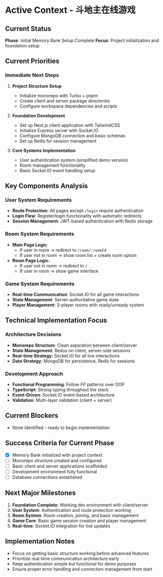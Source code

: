 # Active Context - 斗地主在线游戏

## Current Status
**Phase**: Initial Memory Bank Setup Complete
**Focus**: Project initialization and foundation setup

## Current Priorities

### Immediate Next Steps
1. **Project Structure Setup**
   - Initialize monorepo with Turbo + pnpm
   - Create client and server package directories
   - Configure workspace dependencies and scripts

2. **Foundation Development**
   - Set up Next.js client application with TailwindCSS
   - Initialize Express server with Socket.IO
   - Configure MongoDB connection and basic schemas
   - Set up Redis for session management

3. **Core Systems Implementation**
   - User authentication system (simplified demo version)
   - Room management functionality
   - Basic Socket.IO event handling setup

## Key Components Analysis

### User System Requirements
- **Route Protection**: All pages except `/login` require authentication
- **Login Flow**: Register/login functionality with automatic redirects
- **Session Management**: JWT-based authentication with Redis storage

### Room System Requirements  
- **Main Page Logic**:
  - If user in room → redirect to `/room/:roomId`
  - If user not in room → show room list + create room option
- **Room Page Logic**:
  - If user not in room → redirect to `/`
  - If user in room → show game interface

### Game System Requirements
- **Real-time Communication**: Socket.IO for all game interactions
- **State Management**: Server-authoritative game state
- **Player Management**: 3-player rooms with ready/unready system

## Technical Implementation Focus

### Architecture Decisions
- **Monorepo Structure**: Clean separation between client/server
- **State Management**: Redux on client, server-side sessions
- **Real-time Strategy**: Socket.IO for all live interactions
- **Data Strategy**: MongoDB for persistence, Redis for sessions

### Development Approach
- **Functional Programming**: Follow FP patterns over OOP
- **TypeScript**: Strong typing throughout the stack
- **Event-Driven**: Socket.IO event-based architecture
- **Validation**: Multi-layer validation (client + server)

## Current Blockers
- None identified - ready to begin implementation

## Success Criteria for Current Phase
- [x] Memory Bank initialized with project context
- [ ] Monorepo structure created and configured
- [ ] Basic client and server applications scaffolded
- [ ] Development environment fully functional
- [ ] Database connections established

## Next Major Milestones
1. **Foundation Complete**: Working dev environment with client/server
2. **User System**: Authentication and route protection working  
3. **Room System**: Room creation, joining, and basic management
4. **Game Core**: Basic game session creation and player management
5. **Real-time**: Socket.IO integration for live updates

## Implementation Notes
- Focus on getting basic structure working before advanced features
- Prioritize real-time communication architecture early
- Keep authentication simple but functional for demo purposes
- Ensure proper error handling and connection management from start
